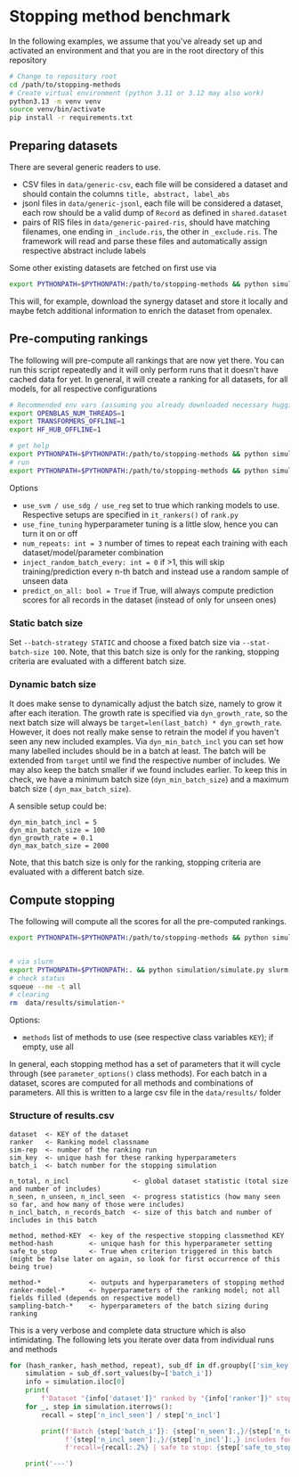 # Stopping method benchmark

In the following examples, we assume that you've already set up and activated an environment and that you are in the
root directory of this repository

```bash
# Change to repository root
cd /path/to/stopping-methods
# Create virtual environment (python 3.11 or 3.12 may also work)
python3.13 -m venv venv
source venv/bin/activate
pip install -r requirements.txt
```

## Preparing datasets

There are several generic readers to use.

* CSV files in `data/generic-csv`, each file will be considered a dataset and should contain the columns
  `title, abstract, label_abs`
* jsonl files in `data/generic-jsonl`, each file will be considered a dataset, each row should be a valid dump of
  `Record` as defined in `shared.dataset`
* pairs of RIS files in `data/generic-paired-ris`, should have matching filenames, one ending in `_include.ris`, the
  other in `_exclude.ris`. The framework will read and parse these files and automatically assign respective abstract
  include labels

Some other existing datasets are fetched on first use via

```bash
export PYTHONPATH=$PYTHONPATH:/path/to/stopping-methods && python simulation/main.py prepare-datasets
```

This will, for example, download the synergy dataset and store it locally and maybe fetch additional information to
enrich the dataset from openalex.

## Pre-computing rankings

The following will pre-compute all rankings that are now yet there. You can run this script repeatedly and it will
only perform runs that it doesn't have cached data for yet.
In general, it will create a ranking for all datasets, for all models, for all respective configurations

```bash
# Recommended env vars (assuming you already downloaded necessary huggingface models)
export OPENBLAS_NUM_THREADS=1
export TRANSFORMERS_OFFLINE=1
export HF_HUB_OFFLINE=1

# get help 
export PYTHONPATH=$PYTHONPATH:/path/to/stopping-methods && python simulation/main.py precompute-rankings --help
# run
export PYTHONPATH=$PYTHONPATH:/path/to/stopping-methods && python simulation/main.py precompute-rankings --dyn-max-batch-size=2000 --use-svm --use-reg --use-sdg --use-fine-tuning
```

Options

* `use_svm / use_sdg / use_reg` set to true which ranking models to use. Respective setups are specified in
  `it_rankers()` of `rank.py`
* `use_fine_tuning` hyperparameter tuning is a little slow, hence you can turn it on or off
* `num_repeats: int = 3` number of times to repeat each training with each dataset/model/parameter combination
* `inject_random_batch_every: int = 0` if >1, this will skip training/prediction every n-th batch and instead use a
  random sample of unseen data
* `predict_on_all: bool = True` if True, will always compute prediction scores for all records in the dataset (instead
  of only for unseen ones)

### Static batch size

Set `--batch-strategy STATIC` and choose a fixed batch size via `--stat-batch-size 100`.
Note, that this batch size is only for the ranking, stopping criteria are evaluated with a different batch size.

### Dynamic batch size

It does make sense to dynamically adjust the batch size, namely to grow it after each iteration.
The growth rate is specified via `dyn_growth_rate`, so the next batch size will always be
`target=len(last_batch) * dyn_growth_rate`.
However, it does not really make sense to retrain the model if you haven't seen any new included examples.
Via `dyn_min_batch_incl` you can set how many labelled includes should be in a batch at least.
The batch will be extended from `target` until we find the respective number of includes.
We may also keep the batch smaller if we found includes earlier.
To keep this in check, we have a minimum batch size (`dyn_min_batch_size`) and a maximum batch size (
`dyn_max_batch_size`).

A sensible setup could be:

```
dyn_min_batch_incl = 5
dyn_min_batch_size = 100
dyn_growth_rate = 0.1
dyn_max_batch_size = 2000
```

Note, that this batch size is only for the ranking, stopping criteria are evaluated with a different batch size.

## Compute stopping

The following will compute all the scores for all the pre-computed rankings.

```bash
export PYTHONPATH=$PYTHONPATH:/path/to/stopping-methods && python simulation/main.py simulate-stopping --batch-size=100 --results_file results.csv


# via slurm
export PYTHONPATH=$PYTHONPATH:. && python simulation/simulate.py slurm --slurm-user=name@pik-potsdam.de --batch-size=15 --slurm-hours=12
# check status
squeue --me -t all
# clearing
rm  data/results/simulation-*
```

Options:

* `methods` list of methods to use (see respective class variables `KEY`); if empty, use all

In general, each stopping method has a set of parameters that it will cycle through (see `parameter_options()` class
methods).
For each batch in a dataset, scores are computed for all methods and combinations of parameters.
All this is written to a large csv file in the `data/results/` folder

### Structure of results.csv

```
dataset  <- KEY of the dataset
ranker   <- Ranking model classname
sim-rep  <- number of the ranking run
sim_key  <- unique hash for these ranking hyperparameters
batch_i  <- batch number for the stopping simulation

n_total, n_incl                <- global dataset statistic (total size and number of includes)
n_seen, n_unseen, n_incl_seen  <- progress statistics (how many seen so far, and how many of those were includes)
n_incl_batch, n_records_batch  <- size of this batch and number of includes in this batch

method, method-KEY  <- key of the respective stopping classmethod KEY
method-hash         <- unique hash for this hyperparameter setting
safe_to_stop        <- True when criterion triggered in this batch (might be false later on again, so look for first occurrence of this being true)

method-*            <- outputs and hyperparameters of stopping method
ranker-model-*      <- hyperparameters of the ranking model; not all fields filled (depends on respective model)
sampling-batch-*    <- hyperparameters of the batch sizing during ranking
```

This is a very verbose and complete data structure which is also intimidating.
The following lets you iterate over data from individual runs and methods

```python
for (hash_ranker, hash_method, repeat), sub_df in df.groupby(['sim_key', 'method-hash', 'sim-rep']):
    simulation = sub_df.sort_values(by=['batch_i'])
    info = simulation.iloc[0]
    print(
        f'Dataset "{info['dataset']}" ranked by "{info['ranker']}" stopped by "{info['method']}" (repeat {repeat} via {hash_method} / {hash_ranker})')
    for _, step in simulation.iterrows():
        recall = step['n_incl_seen'] / step['n_incl']

        print(f'Batch {step['batch_i']}: {step['n_seen']:,}/{step['n_total']:,} seen; '
              f'{step['n_incl_seen']:,}/{step['n_incl']:,} includes found; '
              f'recall={recall:.2%} | safe to stop: {step['safe_to_stop']}')

    print('---')
```